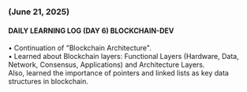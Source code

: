 ### (June 21, 2025)  
#### DAILY LEARNING LOG (DAY 6) BLOCKCHAIN-DEV  
• Continuation of "Blockchain Architecture".  
• Learned about Blockchain layers: Functional Layers (Hardware, Data, Network, Consensus, Applications) and Architecture Layers.  
Also, learned the importance of pointers and linked lists as key data structures in blockchain.
